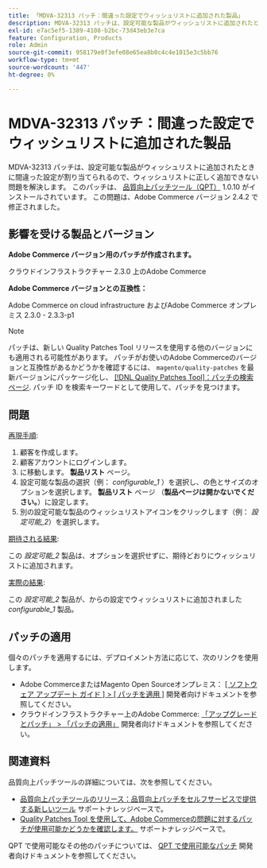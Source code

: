 ```yaml
---
title: 「MDVA-32313 パッチ：間違った設定でウィッシュリストに追加された製品」
description: MDVA-32313 パッチは、設定可能な製品がウィッシュリストに追加されたときに間違った設定が割り当てられるので、ウィッシュリストに正しく追加できない問題を解決します。 このパッチは、[Quality Patches Tool （QPT） ] （https://devdocs.magento.com/guides/v2.4/comp-mgr/patching.html#mqp） 1.0.10 がインストールされている場合に利用できます。 この問題は、Adobe Commerce バージョン 2.4.2 で修正されました。
exl-id: e7ac5ef5-1389-4108-b2bc-73d43eb3e7ca
feature: Configuration, Products
role: Admin
source-git-commit: 958179e0f3efe08e65ea8b0c4c4e1015e3c5bb76
workflow-type: tm+mt
source-wordcount: '447'
ht-degree: 0%

---
```


# MDVA-32313 パッチ：間違った設定でウィッシュリストに追加された製品

MDVA-32313 パッチは、設定可能な製品がウィッシュリストに追加されたときに間違った設定が割り当てられるので、ウィッシュリストに正しく追加できない問題を解決します。 このパッチは、 [品質向上パッチツール（QPT）](https://devdocs.magento.com/guides/v2.4/comp-mgr/patching.html#mqp) 1.0.10 がインストールされています。 この問題は、Adobe Commerce バージョン 2.4.2 で修正されました。

## 影響を受ける製品とバージョン

**Adobe Commerce バージョン用のパッチが作成されます。**

クラウドインフラストラクチャー 2.3.0 上のAdobe Commerce

**Adobe Commerce バージョンとの互換性：**

Adobe Commerce on cloud infrastructure およびAdobe Commerce オンプレミス 2.3.0 - 2.3.3-p1

>[!NOTE]
>
>パッチは、新しい Quality Patches Tool リリースを使用する他のバージョンにも適用される可能性があります。 パッチがお使いのAdobe Commerceのバージョンと互換性があるかどうかを確認するには、 `magento/quality-patches` を最新バージョンにパッケージ化し、 [[!DNL Quality Patches Tool]：パッチの検索ページ](https://devdocs.magento.com/quality-patches/tool.html#patch-grid). パッチ ID を検索キーワードとして使用して、パッチを見つけます。

## 問題

<u>再現手順</u>:

1. 顧客を作成します。
1. 顧客アカウントにログインします。
1. に移動します。 **製品リスト** ページ。
1. 設定可能な製品の選択（例： *configurable\_1* ）を選択し、の色とサイズのオプションを選択します。 **製品リスト** ページ （**製品ページは開かないでください。**）に設定します。
1. 別の設定可能な製品のウィッシュリストアイコンをクリックします（例： *設定可能\_2*）を選択します。

<u>期待される結果</u>:

この *設定可能\_2* 製品は、オプションを選択せずに、期待どおりにウィッシュリストに追加されます。

<u>実際の結果</u>:

この *設定可能\_2* 製品が、からの設定でウィッシュリストに追加されました *configurable\_1* 製品。

## パッチの適用

個々のパッチを適用するには、デプロイメント方法に応じて、次のリンクを使用します。

* Adobe CommerceまたはMagento Open Sourceオンプレミス： [[ ソフトウェア アップデート ガイド ] > [ パッチを適用 ]](https://devdocs.magento.com/guides/v2.4/comp-mgr/patching/mqp.html) 開発者向けドキュメントを参照してください。
* クラウドインフラストラクチャー上のAdobe Commerce: [「アップグレードとパッチ」 > 「パッチの適用」](https://devdocs.magento.com/cloud/project/project-patch.html) 開発者向けドキュメントを参照してください。

## 関連資料

品質向上パッチツールの詳細については、次を参照してください。

* [品質向上パッチツールのリリース：品質向上パッチをセルフサービスで提供する新しいツール](/help/announcements/adobe-commerce-announcements/magento-quality-patches-released-new-tool-to-self-serve-quality-patches.md) サポートナレッジベースで。
* [Quality Patches Tool を使用して、Adobe Commerceの問題に対するパッチが使用可能かどうかを確認します。](/help/support-tools/patches-available-in-qpt-tool/check-patch-for-magento-issue-with-magento-quality-patches.md) サポートナレッジベースで。

QPT で使用可能なその他のパッチについては、 [QPT で使用可能なパッチ](https://devdocs.magento.com/quality-patches/tool.html#patch-grid) 開発者向けドキュメントを参照してください。
